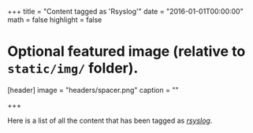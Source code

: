 +++
title = "Content tagged as 'Rsyslog'"
date = "2016-01-01T00:00:00"
math = false
highlight = false

# Optional featured image (relative to `static/img/` folder).
[header]
image = "headers/spacer.png"
caption = ""

+++

Here is a list of all the content that has been tagged as *[rsyslog](https://f1.holisticinfosecforwebdevelopers.com/chap03.html#leanpub-auto-system-loggers-reviewed)*.
